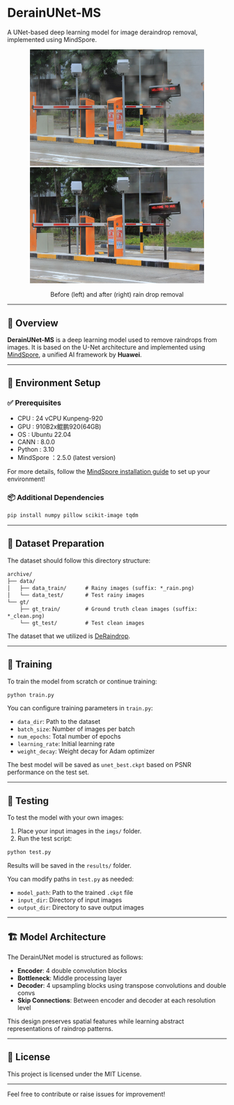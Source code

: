 # DerainUNet-MS

A UNet-based deep learning model for image deraindrop removal, implemented using MindSpore.

<div align="center">
  <img src="teaser/2_rain.png" width="400" alt="Image with raindrops">
  <img src="teaser/2_rain_derained.png" width="400" alt="Derained image">
  <p>Before (left) and after (right) rain drop removal</p>
</div>

---

## 🧠 Overview

**DerainUNet-MS** is a deep learning model used to remove raindrops from images. It is based on the U-Net architecture and implemented using [MindSpore](https://www.mindspore.cn/), a unified AI framework by **Huawei**.

---

## 🧩 Environment Setup

### ✅ Prerequisites

- CPU : 24 vCPU Kunpeng-920
- GPU : 910B2x鲲鹏920(64GB)
- OS : Ubuntu 22.04
- CANN : 8.0.0
- Python : 3.10
- MindSpore ：2.5.0 (latest version)

For more details, follow the [MindSpore installation guide](https://www.mindspore.cn/install) to set up your environment!

### 📦 Additional Dependencies

```bash
pip install numpy pillow scikit-image tqdm
```

---

## 📁 Dataset Preparation

The dataset should follow this directory structure:

```
archive/
├── data/
│   ├── data_train/      # Rainy images (suffix: *_rain.png)
│   └── data_test/       # Test rainy images
└── gt/
    ├── gt_train/        # Ground truth clean images (suffix: *_clean.png)
    └── gt_test/         # Test clean images
```

The dataset that we utilized is [DeRaindrop](http://github.com/rui1996/DeRaindrop).

---

## 🚀 Training

To train the model from scratch or continue training:

```bash
python train.py
```

You can configure training parameters in `train.py`:

- `data_dir`: Path to the dataset  
- `batch_size`: Number of images per batch  
- `num_epochs`: Total number of epochs  
- `learning_rate`: Initial learning rate  
- `weight_decay`: Weight decay for Adam optimizer  

The best model will be saved as `unet_best.ckpt` based on PSNR performance on the test set.

---

## 🧪 Testing

To test the model with your own images:

1. Place your input images in the `imgs/` folder.
2. Run the test script:

```bash
python test.py
```

Results will be saved in the `results/` folder.

You can modify paths in `test.py` as needed:

- `model_path`: Path to the trained `.ckpt` file  
- `input_dir`: Directory of input images  
- `output_dir`: Directory to save output images  

---

## 🏗️ Model Architecture

The DerainUNet model is structured as follows:

- **Encoder**: 4 double convolution blocks  
- **Bottleneck**: Middle processing layer  
- **Decoder**: 4 upsampling blocks using transpose convolutions and double convs  
- **Skip Connections**: Between encoder and decoder at each resolution level  

This design preserves spatial features while learning abstract representations of raindrop patterns.

---

## 📜 License

This project is licensed under the MIT License.

---

Feel free to contribute or raise issues for improvement!
